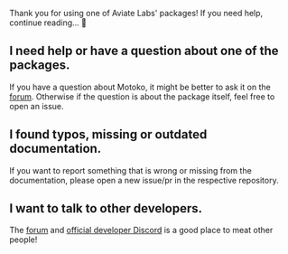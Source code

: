 Thank you for using one of Aviate Labs' packages! If you need help, continue reading... 🙂

## I need help or have a question about one of the packages.

If you have a question about Motoko, it might be better to ask it on the [forum](https://forum.dfinity.org/).
Otherwise if the question is about the package itself, feel free to open an issue.

## I found typos, missing or outdated documentation.

If you want to report something that is wrong or missing from the documentation, please open a new issue/pr in the respective repository.

## I want to talk to other developers.

The [forum](https://forum.dfinity.org/) and [official developer Discord](https://discord.gg/raqHw2PU3z) is a good place to meat other people!
